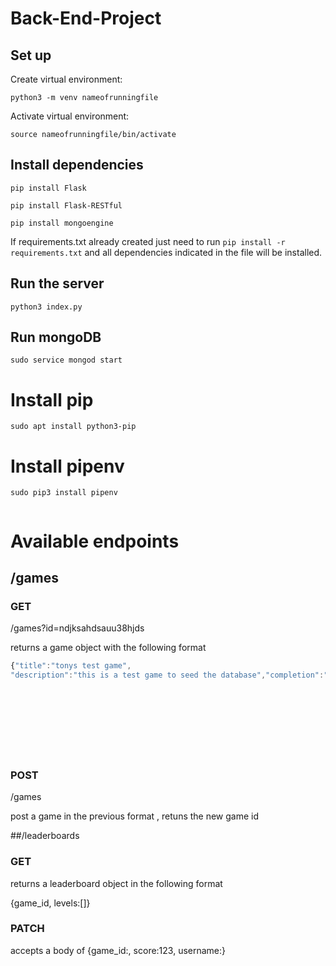 # Back-End-Project

## Set up

Create virtual environment:

```
python3 -m venv nameofrunningfile
```

Activate virtual environment:

```
source nameofrunningfile/bin/activate
```

## Install dependencies

```
pip install Flask
```

```
pip install Flask-RESTful
```

```
pip install mongoengine
```

If requirements.txt already created just need to run `pip install -r requirements.txt` and all dependencies indicated in the file will be installed.

## Run the server

```
python3 index.py
```

## Run mongoDB

```
sudo service mongod start
```

# Install pip

```
sudo apt install python3-pip
```

# Install pipenv

```
sudo pip3 install pipenv


```

# Available endpoints

## /games

### GET

/games?id=ndjksahdsauu38hjds

returns a game object with the following format

```js
{"title":"tonys test game",
"description":"this is a test game to seed the database","completion":"well done you have completed the game","levels":[{"wincondition":"text",
																																																												"mainclue":"just write hello",
																																																												"clue2":"nothing",
																																																												"clue3":"nothing again",
																																																												"wintext":"you have won this level","windata":"hello"},{"wincondition":"text",
																																																												"mainclue":"just write hello",
																																																												"clue2":"nothing",
																																																												"clue3":"nothing again",
																																																												"wintext":"you have won this level","windata":"hello"}]
```

### POST

/games

post a game in the previous format , retuns the new game id

##/leaderboards

### GET

returns a leaderboard object in the following format

{game_id,
levels:[]}

### PATCH

accepts a body of {game_id:,
score:123,
username:}
